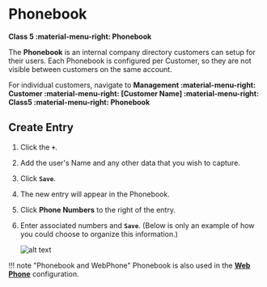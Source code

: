 # Phonebook
**Class 5 :material-menu-right: Phonebook**

The **Phonebook** is an internal company directory customers can setup for their users. Each Phonebook is configured per Customer, so they are not visible between customers on the same account. 

For individual customers, navigate to **Management :material-menu-right: Customer :material-menu-right: [Customer Name] :material-menu-right: Class5 :material-menu-right: Phonebook**

## Create Entry

1. Click the **`+`**.
2. Add the user's Name and any other data that you wish to capture. 
3. Click **`Save`**.
4. The new entry will appear in the Phonebook. 
5. Click **Phone Numbers** to the right of the entry.
6. Enter associated numbers and **`Save`**. (Below is only an example of how you could choose to organize this information.)

    ![alt text][phonebook]

!!! note "Phonebook and WebPhone"
    Phonebook is also used in the [**Web Phone**](https://docs.connexcs.com/setup/integrations/webphone/) configuration. 

[phonebook]: /class5/img/phonebook.png "Phonebook Add Numbers"
